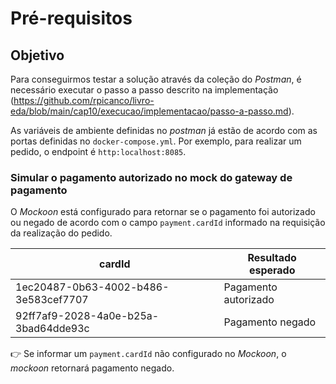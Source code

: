 <h1>Pré-requisitos</h1>

## Objetivo 

Para conseguirmos testar a solução através da coleção do _Postman_, é necessário executar o passo a passo descrito na implementação (https://github.com/rpicanco/livro-eda/blob/main/cap10/execucao/implementacao/passo-a-passo.md).

As variáveis de ambiente definidas no _postman_ já estão de acordo com as portas definidas no `docker-compose.yml`. Por exemplo, para realizar um pedido, o endpoint é `http:localhost:8085`.

### Simular o pagamento autorizado no mock do gateway de pagamento

O _Mockoon_ está configurado para retornar se o pagamento foi autorizado ou negado de acordo com o campo `payment.cardId` informado na requisição da realização do pedido.

| cardId                                | Resultado esperado   |
| ------------------------------------- | -------------------- |
| 1ec20487-0b63-4002-b486-3e583cef7707  | Pagamento autorizado |
| 92ff7af9-2028-4a0e-b25a-3bad64dde93c  | Pagamento negado     |

:point_right: Se informar um `payment.cardId` não configurado no _Mockoon_, o _mockoon_ retornará pagamento negado.